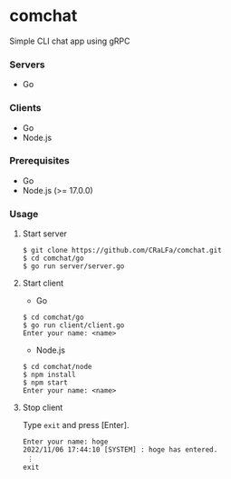 # comchat

Simple CLI chat app using gRPC

### Servers

* Go

### Clients

* Go
* Node.js

### Prerequisites

* Go
* Node.js (>= 17.0.0)

### Usage

1. Start server

    ```
    $ git clone https://github.com/CRaLFa/comchat.git
    $ cd comchat/go
    $ go run server/server.go
    ```
1. Start client

    * Go

    ```
    $ cd comchat/go
    $ go run client/client.go
    Enter your name: <name>
    ```

    * Node.js

    ```
    $ cd comchat/node
    $ npm install
    $ npm start
    Enter your name: <name>
    ```

1. Stop client

    Type `exit` and press [Enter].

    ```
    Enter your name: hoge
    2022/11/06 17:44:10 [SYSTEM] : hoge has entered.
     ︙
    exit
    ```
